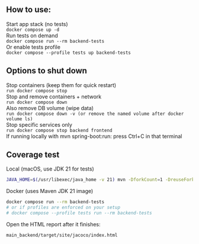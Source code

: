 ## How to use:

Start app stack (no tests)<br />
```docker compose up -d```
<br />
Run tests on demand<br />
```docker compose run --rm backend-tests```
<br />
Or enable tests profile<br />
```docker compose --profile tests up backend-tests```
<br />

## Options to shut down<br />
Stop containers (keep them for quick restart)<br />
```run docker compose stop```
<br />
Stop and remove containers + network <br />
```run docker compose down```
<br />
Also remove DB volume (wipe data) <br />
```run docker compose down -v (or remove the named volume after docker volume ls)```
<br />
Stop specific services only <br />
```run docker compose stop backend frontend```
<br />
If running locally with mvn spring-boot:run: press Ctrl+C in that terminal

## Coverage test

Local (macOS, use JDK 21 for tests)
```bash
JAVA_HOME=$(/usr/libexec/java_home -v 21) mvn -DforkCount=1 -DreuseForks=false test jacoco:report
```

Docker (uses Maven JDK 21 image)
```bash
docker compose run --rm backend-tests
# or if profiles are enforced on your setup
# docker compose --profile tests run --rm backend-tests
```

Open the HTML report after it finishes:
```
main_backend/target/site/jacoco/index.html
```
